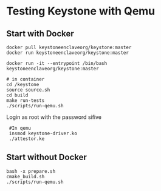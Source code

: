 # Testing Keystone with Qemu

## Start with Docker

    docker pull keystoneenclaveorg/keystone:master
    docker run keystoneenclaveorg/keystone:master

    docker run -it --entrypoint /bin/bash keystoneenclaveorg/keystone:master

    # in container
    cd /keystone
    source source.sh
    cd build
    make run-tests
    ./scripts/run-qemu.sh
Login as root with the password sifive

     #In qemu
     insmod keystone-driver.ko
     ./attestor.ke

## Start without Docker

    bash -x prepare.sh
    cmake_build.sh
    ./scripts/run-qemu.sh